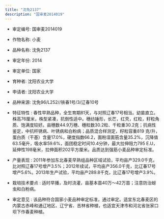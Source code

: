 ```yaml
---
title: "沈免2137"
description: "国审麦2014019"
---
```

* 审定编号:  国审麦2014019

*  作物名称:  小麦

*  品种名称:  沈免2137

*  审定年份:  2014

*  审定单位:  国家

* 育种者:  沈阳农业大学

*  申请者:  沈阳农业大学

*  品种来源:  沈免96/L252//铁春1号/3/辽春10号

*  特征特性 : 
春性早熟品种，全生育期81天，与对照辽春17号相当。幼苗直立。株高76厘米，株型紧凑，抗倒性适中。穗纺锤形，长芒，红壳，红粒，籽粒角质、饱满度较好。亩穗数44.9万穗、穗粒数30.2粒、千粒重30.2克；抗病性鉴定，中抗秆锈病、叶锈病和白粉病；品质混合样测定，籽粒容重819 克/升，蛋白质（干基）含量17.0%，硬度指数66.2，面粉湿面筋含量35.2%，沉降值63.5毫升，吸水率59.6%，面团稳定时间10.4分钟，最大拉伸阻力795 E.U，延伸性198毫米，拉伸面积202平方厘米。品质达到强筋小麦品种审定标准。
 
*  产量表现 : 
2011年参加东北春麦早熟组品种区域试验，平均亩产329.0千克，比对照辽春17号增产3.5%；2012年续试，平均亩产356.0千克，比辽春17号增产5.6%。2013年生产试验，平均亩产289.8千克，比辽春17号增产3.9%。

*  栽培技术要点 : 
适时早播，及时浇灌，亩基本苗40万～42万苗；注意防治蚜虫和白粉病。

*  审定意见 : 
该品种符合国家小麦品种审定标准，通过审定。适宜东北春麦区的内蒙古赤峰和通辽地区、辽宁省、吉林省种植，也适宜天津市和河北省张家口坝下作春麦种植。
